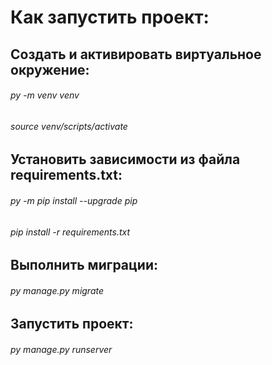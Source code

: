 # Как запустить проект:

## Cоздать и активировать виртуальное окружение:

###### py -m venv venv

###### source venv/scripts/activate

## Установить зависимости из файла requirements.txt:

###### py -m pip install --upgrade pip
###### pip install -r requirements.txt

## Выполнить миграции:

###### py manage.py migrate

## Запустить проект:

###### py manage.py runserver